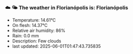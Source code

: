 ### ☁️ 🌤️  The weather in Florianópolis is: Florianópolis

- Temperature: 14.61°C
- On flesh: 14.37°C
- Relative air humidity: 86%
- Rain: 0.0 mm
- Description: Few clouds
- last updated: 2025-06-01T01:47:43.735835
